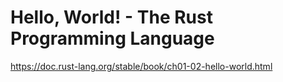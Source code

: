 # Hello, World! - The Rust Programming Language

https://doc.rust-lang.org/stable/book/ch01-02-hello-world.html
